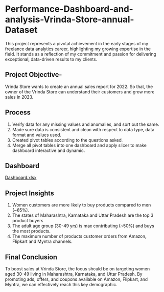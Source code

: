 # Performance-Dashboard-and-analysis-Vrinda-Store-annual-Dataset
This project represents a pivotal achievement in the early stages of my freelance data analytics career, highlighting my growing expertise in the field. It stands as a reflection of my commitment and passion for delivering exceptional, data-driven results to my clients.
## Project Objective- 
Vrinda Store wants to create an annual sales report for 2022. So that, the owner of the Vrinda Store can understand their customers and grow more sales in 2023.
## Process
1) Verify data for any missing values and anomalies, and sort out the same.
2) Made sure data is consistent and clean with respect to data type, data format and values used.
3) Created pivot tables according to the questions asked.
4) Merge all pivot tables into one dashboard and apply slicer to make dashboard interactive and dynamic.
## Dashboard
[Dashboard.xlsx](https://github.com/user-attachments/files/17088356/Dashboard.xlsx)
## Project Insights
1) Women customers are more likely to buy products compared to men (~65%).
2) The states of Maharashtra, Karnataka and Uttar Pradesh are the top 3 product buyers.
3) The adult age group (30-49 yrs) is max contributing (~50%) and buys the most products.
4) The maximum number of products customer orders from Amazon, Flipkart and Myntra channels.
## Final Conclusion
To boost sales at Vrinda Store, the focus should be on targeting women aged 30-49 living in Maharashtra, Karnataka, and Uttar Pradesh. By promoting ads, offers, and coupons available on Amazon, Flipkart, and Myntra, we can effectively reach this key demographic.
